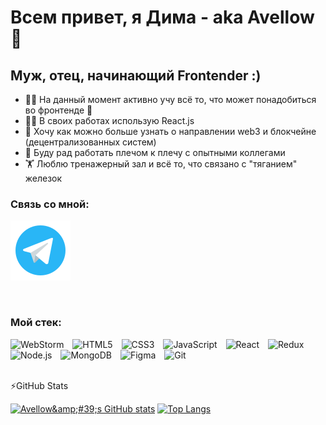 # Всем привет, я Дима - aka Avellow 👋

## Муж, отец, начинающий Frontender :)

- 👨‍🎓 На данный момент активно учу всё то, что может понадобиться во фронтенде 🤣
- 👨‍💻 В своих работах использую React.js
- 🥅 Хочу как можно больше узнать о направлении web3 и блокчейне (децентрализованных систем)
- 🤝 Буду рад работать плечом к плечу с опытными коллегами
- 🏋️ Люблю тренажерный зал и всё то, что связано с "тяганием" железок


### Связь со мной:

[![website](./icons/telegram.svg)](https://t.me/zellek)

&nbsp;

### Мой стек:

<img alt="WebStorm" width="26px" src="https://cdn.jsdelivr.net/gh/devicons/devicon/icons/webstorm/webstorm-original.svg" style="padding-right:10px;" />
<img alt="HTML5" width="26px" src="https://cdn.jsdelivr.net/gh/devicons/devicon/icons/html5/html5-original.svg" style="padding-right:10px;" />
<img alt="CSS3" width="26px" src="https://cdn.jsdelivr.net/gh/devicons/devicon/icons/css3/css3-original.svg" style="padding-right:10px;" />
<img alt="JavaScript" width="26px" src="https://cdn.jsdelivr.net/gh/devicons/devicon/icons/javascript/javascript-original.svg" style="padding-right:10px;" />
<img alt="React" width="26px" src="https://cdn.jsdelivr.net/gh/devicons/devicon/icons/react/react-original.svg" style="padding-right:10px;" />
<img alt="Redux" width="26px" src="https://cdn.jsdelivr.net/gh/devicons/devicon/icons/redux/redux-original.svg" style="padding-right:10px;" />
<img alt="Node.js" width="26px" src="https://cdn.jsdelivr.net/gh/devicons/devicon/icons/nodejs/nodejs-original.svg" style="padding-right:10px;" />
<img alt="MongoDB" width="26px" src="https://cdn.jsdelivr.net/gh/devicons/devicon/icons/mongodb/mongodb-original.svg" style="padding-right:10px;" />
<img alt="Figma" width="26px" src="https://cdn.jsdelivr.net/gh/devicons/devicon/icons/figma/figma-original.svg" style="padding-right:10px;" />
<img alt="Git" width="26px" src="https://cdn.jsdelivr.net/gh/devicons/devicon/icons/git/git-original.svg" style="padding-right:10px;" />

<br />
<br />

⚡GitHub Stats

[<img alt="Avellow&amp;amp;#39;s GitHub stats" height="170" src="https://github-readme-stats.vercel.app/api?username=avellow&theme=dracula&show_icons=true&border_radius=0"/>](https://github.com/anuraghazra/github-readme-stats) [<img alt="Top Langs" height="170" src="https://github-readme-stats.vercel.app/api/top-langs/?username=avellow&amp;layout=compact&amp;theme=dracula&border_radius=0"/>](https://github.com/anuraghazra/github-readme-stats)

